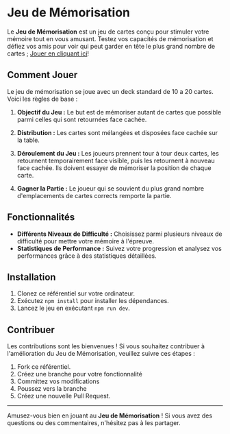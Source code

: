 # Jeu de Mémorisation

Le **Jeu de Mémorisation** est un jeu de cartes conçu pour stimuler votre mémoire tout en vous amusant. Testez vos capacités de mémorisation et défiez vos amis pour voir qui peut garder en tête le plus grand nombre de cartes ; [Jouer en cliquant ici](https://web-card-game.vercel.app/)!

## Comment Jouer

Le jeu de mémorisation se joue avec un deck standard de 10 a 20 cartes. Voici les règles de base :

1. **Objectif du Jeu :** Le but est de mémoriser autant de cartes que possible parmi celles qui sont retournées face cachée.

2. **Distribution :** Les cartes sont mélangées et disposées face cachée sur la table.

3. **Déroulement du Jeu :** Les joueurs prennent tour à tour deux cartes, les retournent temporairement face visible, puis les retournent à nouveau face cachée. Ils doivent essayer de mémoriser la position de chaque carte.

4. **Gagner la Partie :** Le joueur qui se souvient du plus grand nombre d'emplacements de cartes corrects remporte la partie.

## Fonctionnalités

- **Différents Niveaux de Difficulté :** Choisissez parmi plusieurs niveaux de difficulté pour mettre votre mémoire à l'épreuve.
- **Statistiques de Performance :** Suivez votre progression et analysez vos performances grâce à des statistiques détaillées.

## Installation

1. Clonez ce référentiel sur votre ordinateur.
2. Exécutez `npm install` pour installer les dépendances.
3. Lancez le jeu en exécutant `npm run dev`.

## Contribuer

Les contributions sont les bienvenues ! Si vous souhaitez contribuer à l'amélioration du Jeu de Mémorisation, veuillez suivre ces étapes :

1. Fork ce référentiel.
2. Créez une branche pour votre fonctionnalité
3. Committez vos modifications 
4. Poussez vers la branche
5. Créez une nouvelle Pull Request.


---

Amusez-vous bien en jouant au **Jeu de Mémorisation** ! Si vous avez des questions ou des commentaires, n'hésitez pas à les partager.
